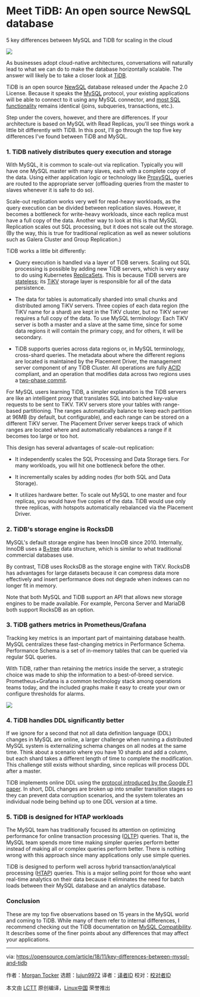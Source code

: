 Meet TiDB: An open source NewSQL database
======
5 key differences between MySQL and TiDB for scaling in the cloud

![](https://opensource.com/sites/default/files/styles/image-full-size/public/lead-images/cloud-windows-building-containers.png?itok=0XvZLZ8k)

As businesses adopt cloud-native architectures, conversations will naturally lead to what we can do to make the database horizontally scalable. The answer will likely be to take a closer look at [TiDB][1].

TiDB is an open source [NewSQL][2] database released under the Apache 2.0 License. Because it speaks the [MySQL][3] protocol, your existing applications will be able to connect to it using any MySQL connector, and [most SQL functionality][4] remains identical (joins, subqueries, transactions, etc.).

Step under the covers, however, and there are differences. If your architecture is based on MySQL with Read Replicas, you'll see things work a little bit differently with TiDB. In this post, I'll go through the top five key differences I've found between TiDB and MySQL.

### 1. TiDB natively distributes query execution and storage

With MySQL, it is common to scale-out via replication. Typically you will have one MySQL master with many slaves, each with a complete copy of the data. Using either application logic or technology like [ProxySQL][5], queries are routed to the appropriate server (offloading queries from the master to slaves whenever it is safe to do so).

Scale-out replication works very well for read-heavy workloads, as the query execution can be divided between replication slaves. However, it becomes a bottleneck for write-heavy workloads, since each replica must have a full copy of the data. Another way to look at this is that MySQL Replication scales out SQL processing, but it does not scale out the storage. (By the way, this is true for traditional replication as well as newer solutions such as Galera Cluster and Group Replication.)

TiDB works a little bit differently:

  * Query execution is handled via a layer of TiDB servers. Scaling out SQL processing is possible by adding new TiDB servers, which is very easy to do using Kubernetes [ReplicaSets][6]. This is because TiDB servers are [stateless][7]; its [TiKV][8] storage layer is responsible for all of the data persistence.

  * The data for tables is automatically sharded into small chunks and distributed among TiKV servers. Three copies of each data region (the TiKV name for a shard) are kept in the TiKV cluster, but no TiKV server requires a full copy of the data. To use MySQL terminology: Each TiKV server is both a master and a slave at the same time, since for some data regions it will contain the primary copy, and for others, it will be secondary.

  * TiDB supports queries across data regions or, in MySQL terminology, cross-shard queries. The metadata about where the different regions are located is maintained by the Placement Driver, the management server component of any TiDB Cluster. All operations are fully [ACID][9] compliant, and an operation that modifies data across two regions uses a [two-phase commit][10].




For MySQL users learning TiDB, a simpler explanation is the TiDB servers are like an intelligent proxy that translates SQL into batched key-value requests to be sent to TiKV. TiKV servers store your tables with range-based partitioning. The ranges automatically balance to keep each partition at 96MB (by default, but configurable), and each range can be stored on a different TiKV server. The Placement Driver server keeps track of which ranges are located where and automatically rebalances a range if it becomes too large or too hot.

This design has several advantages of scale-out replication:

  * It independently scales the SQL Processing and Data Storage tiers. For many workloads, you will hit one bottleneck before the other.

  * It incrementally scales by adding nodes (for both SQL and Data Storage).

  * It utilizes hardware better. To scale out MySQL to one master and four replicas, you would have five copies of the data. TiDB would use only three replicas, with hotspots automatically rebalanced via the Placement Driver.




### 2. TiDB's storage engine is RocksDB

MySQL's default storage engine has been InnoDB since 2010. Internally, InnoDB uses a [B+tree][11] data structure, which is similar to what traditional commercial databases use.

By contrast, TiDB uses RocksDB as the storage engine with TiKV. RocksDB has advantages for large datasets because it can compress data more effectively and insert performance does not degrade when indexes can no longer fit in memory.

Note that both MySQL and TiDB support an API that allows new storage engines to be made available. For example, Percona Server and MariaDB both support RocksDB as an option.

### 3. TiDB gathers metrics in Prometheus/Grafana

Tracking key metrics is an important part of maintaining database health. MySQL centralizes these fast-changing metrics in Performance Schema. Performance Schema is a set of in-memory tables that can be queried via regular SQL queries.

With TiDB, rather than retaining the metrics inside the server, a strategic choice was made to ship the information to a best-of-breed service. Prometheus+Grafana is a common technology stack among operations teams today, and the included graphs make it easy to create your own or configure thresholds for alarms.

![](https://opensource.com/sites/default/files/uploads/tidb_metrics.png)

### 4. TiDB handles DDL significantly better

If we ignore for a second that not all data definition language (DDL) changes in MySQL are online, a larger challenge when running a distributed MySQL system is externalizing schema changes on all nodes at the same time. Think about a scenario where you have 10 shards and add a column, but each shard takes a different length of time to complete the modification. This challenge still exists without sharding, since replicas will process DDL after a master.

TiDB implements online DDL using the [protocol introduced by the Google F1 paper][12]. In short, DDL changes are broken up into smaller transition stages so they can prevent data corruption scenarios, and the system tolerates an individual node being behind up to one DDL version at a time.

### 5. TiDB is designed for HTAP workloads

The MySQL team has traditionally focused its attention on optimizing performance for online transaction processing ([OLTP][13]) queries. That is, the MySQL team spends more time making simpler queries perform better instead of making all or complex queries perform better. There is nothing wrong with this approach since many applications only use simple queries.

TiDB is designed to perform well across hybrid transaction/analytical processing ([HTAP][14]) queries. This is a major selling point for those who want real-time analytics on their data because it eliminates the need for batch loads between their MySQL database and an analytics database.

### Conclusion

These are my top five observations based on 15 years in the MySQL world and coming to TiDB. While many of them refer to internal differences, I recommend checking out the TiDB documentation on [MySQL Compatibility][4]. It describes some of the finer points about any differences that may affect your applications.

--------------------------------------------------------------------------------

via: https://opensource.com/article/18/11/key-differences-between-mysql-and-tidb

作者：[Morgan Tocker][a]
选题：[lujun9972][b]
译者：[译者ID](https://github.com/译者ID)
校对：[校对者ID](https://github.com/校对者ID)

本文由 [LCTT](https://github.com/LCTT/TranslateProject) 原创编译，[Linux中国](https://linux.cn/) 荣誉推出

[a]: https://opensource.com/users/morgo
[b]: https://github.com/lujun9972
[1]: https://www.pingcap.com/docs/
[2]: https://en.wikipedia.org/wiki/NewSQL
[3]: https://en.wikipedia.org/wiki/MySQL
[4]: https://www.pingcap.com/docs/sql/mysql-compatibility/
[5]: https://proxysql.com/
[6]: https://kubernetes.io/docs/concepts/workloads/controllers/replicaset/
[7]: https://en.wikipedia.org/wiki/State_(computer_science)
[8]: https://github.com/tikv/tikv/wiki
[9]: https://en.wikipedia.org/wiki/ACID_(computer_science)
[10]: https://en.wikipedia.org/wiki/Two-phase_commit_protocol
[11]: https://en.wikipedia.org/wiki/B%2B_tree
[12]: https://static.googleusercontent.com/media/research.google.com/en//pubs/archive/41344.pdf
[13]: https://en.wikipedia.org/wiki/Online_transaction_processing
[14]: https://en.wikipedia.org/wiki/Hybrid_transactional/analytical_processing_(HTAP)
